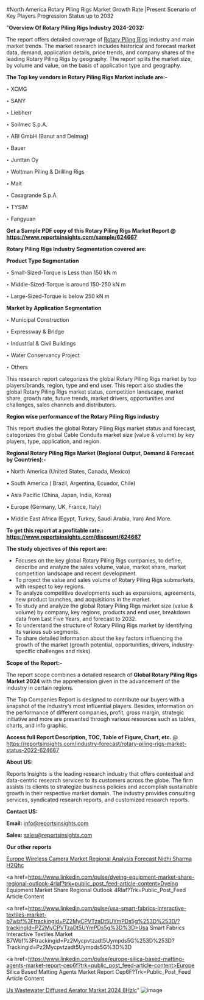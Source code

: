 #North America Rotary Piling Rigs Market Growth Rate |Present Scenario of Key Players Progression Status up to 2032

"<strong>Overview Of Rotary Piling Rigs Industry 2024-2032:</strong>

The report offers detailed coverage of <a href=https://www.reportsinsights.com/sample/624667>Rotary Piling Rigs</a> industry and main market trends. The market research includes historical and forecast market data, demand, application details, price trends, and company shares of the leading Rotary Piling Rigs by geography. The report splits the market size, by volume and value, on the basis of application type and geography.

<strong>The Top key vendors in Rotary Piling Rigs Market include are:- </strong>

‣ XCMG

‣ SANY

‣ Liebherr

‣ Soilmec S.p.A.

‣ ABI GmbH (Banut and Delmag)

‣ Bauer

‣ Junttan Oy

‣ Woltman Piling & Drilling Rigs

‣ Mait

‣ Casagrande S.p.A.

‣ TYSIM

‣ Fangyuan

<strong>Get a Sample PDF copy of this Rotary Piling Rigs Market Report </strong><strong>@ <a href=https://www.reportsinsights.com/sample/624667 style=color:#0000ff;>https://www.reportsinsights.com/sample/624667</a> </strong>

<strong>Rotary Piling Rigs Industry Segmentation covered are:</strong>

<strong>Product Type Segmentation</strong>

‣    Small-Sized-Torque is Less than 150 kN m

‣ Middle-Sized-Torque is around 150-250 kN m

‣ Large-Sized-Torque is below 250 kN m

<strong>Market by Application Segmentation</strong>

‣   Municipal Construction

‣ Expressway & Bridge

‣ Industrial & Civil Buildings

‣ Water Conservancy Project

‣ Others

This research report categorizes the global Rotary Piling Rigs market by top players/brands, region, type and end user. This report also studies the global Rotary Piling Rigs market status, competition landscape, market share, growth rate, future trends, market drivers, opportunities and challenges, sales channels and distributors.

<strong>Region wise performance of the Rotary Piling Rigs industry</strong><strong> </strong>

This report studies the global Rotary Piling Rigs market status and forecast, categorizes the global Cable Conduits market size (value &amp; volume) by key players, type, application, and region. 

<strong>Regional Rotary Piling Rigs Market (Regional Output, Demand &amp; Forecast by Countries):-</strong>

• North America (United States, Canada, Mexico)

• South America ( Brazil, Argentina, Ecuador, Chile)

• Asia Pacific (China, Japan, India, Korea)

• Europe (Germany, UK, France, Italy)

• Middle East Africa (Egypt, Turkey, Saudi Arabia, Iran) And More.

<strong>To get this report at a profitable rate.: <a href=https://www.reportsinsights.com/discount/624667 style=color:#0000ff;>https://www.reportsinsights.com/discount/624667</a></strong>

<strong>The study objectives of this report are:</strong>
<ul>
  <li>Focuses on the key global Rotary Piling Rigs companies, to define, describe and analyze the sales volume, value, market share, market competition landscape and recent development.</li>
  <li>To project the value and sales volume of Rotary Piling Rigs submarkets, with respect to key regions.</li>
  <li>To analyze competitive developments such as expansions, agreements, new product launches, and acquisitions in the market.</li>
  <li>To study and analyze the global Rotary Piling Rigs market size (value &amp; volume) by company, key regions, products and end user, breakdown data from Last Five Years, and forecast to 2032.</li>
  <li>To understand the structure of Rotary Piling Rigs market by identifying its various sub segments.</li>
  <li>To share detailed information about the key factors influencing the growth of the market (growth potential, opportunities, drivers, industry-specific challenges and risks).</li>
</ul>
<strong>Scope of the Report:-</strong><strong> </strong>

The report scope combines a detailed research of <strong>Global Rotary Piling Rigs Market 2024 </strong>with the apprehension given in the advancement of the industry in certain regions.

The Top Companies Report is designed to contribute our buyers with a snapshot of the industry’s most influential players. Besides, information on the performance of different companies, profit, gross margin, strategic initiative and more are presented through various resources such as tables, charts, and info graphic.

<strong>Access full Report Description, TOC, Table of Figure, Chart, etc. </strong>@   <a href=https://reportsinsights.com/industry-forecast/rotary-piling-rigs-market-status-2022-624667 style=color:#0000ff;>https://reportsinsights.com/industry-forecast/rotary-piling-rigs-market-status-2022-624667</a>

<strong>About US:</strong>

Reports Insights is the leading research industry that offers contextual and data-centric research services to its customers across the globe. The firm assists its clients to strategize business policies and accomplish sustainable growth in their respective market domain. The industry provides consulting services, syndicated research reports, and customized research reports.

<strong>Contact US:</strong>

<p class=""""><b>Email:</b> <a href=mailto:info@reportsinsights.com>info@reportsinsights.com</a></p>
<p class=""""><b>Sales:</b> <a href=mailto:sales@reportsinsights.com>sales@reportsinsights.com</a></p>

<strong>Our other reports</strong>

<a href=https://www.linkedin.com/pulse/europe-wireless-camera-market-regional-analysis-forecast-nidhi-sharma-h2qhc/>Europe Wireless Camera Market Regional Analysis Forecast Nidhi Sharma H2Qhc</a>

<a href=https://www.linkedin.com/pulse/dyeing-equipment-market-share-regional-outlook-4rlaf?trk=public_post_feed-article-content>Dyeing Equipment Market Share Regional Outlook 4Rlaf?Trk=Public_Post_Feed Article Content</a>

<a href=https://www.linkedin.com/pulse/usa-smart-fabrics-interactive-textiles-market-b7wbf%3FtrackingId=PZ2MyCPVTzaDt5UYmPDs5g%253D%253D/?trackingId=PZ2MyCPVTzaDt5UYmPDs5g%3D%3D>Usa Smart Fabrics Interactive Textiles Market B7Wbf%3Ftrackingid=Pz2Mycpvtzadt5Uympds5G%253D%253D?Trackingid=Pz2Mycpvtzadt5Uympds5G%3D%3D</a>

<a href=https://www.linkedin.com/pulse/europe-silica-based-matting-agents-market-report-cep6f?trk=public_post_feed-article-content>Europe Silica Based Matting Agents Market Report Cep6F?Trk=Public_Post_Feed Article Content</a>

<a href=https://www.linkedin.com/pulse/us-wastewater-diffused-aerator-market-2024-8hzlc/>Us Wastewater Diffused Aerator Market 2024 8Hzlc</a>"
![image](https://github.com/aakesh123242/RIMarket/assets/158431203/9594d3af-5d40-4e42-b16d-3056563025d0)
